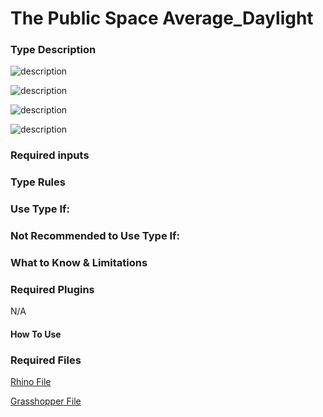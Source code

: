 # The Public Space Average_Daylight 
<!--add your title on the first line above-->
### Type Description


![description](https://github.com/tterrytang/XIM-GSAPP-Fa20/blob/main/src/tools/Environmental/Average_Daylight/WeChat%20Screenshot_20201121213401.png)


![description](https://github.com/tterrytang/XIM-GSAPP-Fa20/blob/main/src/tools/Environmental/Average_Daylight/WeChat%20Screenshot_20201121213407.png)


![description](https://github.com/tterrytang/XIM-GSAPP-Fa20/blob/main/src/tools/Environmental/Average_Daylight/WeChat%20Screenshot_20201121213414.png)

![description](https://github.com/tterrytang/XIM-GSAPP-Fa20/blob/main/src/tools/Environmental/Average_Daylight/WeChat%20Screenshot_20201121213420.png)

### Required inputs 


### Type Rules

### Use Type If:


### Not Recommended to Use Type If:


### What to Know & Limitations 


### Required Plugins

N/A

#### How To Use



### Required Files

[Rhino File](https://github.com/tterrytang/the-great-outdoor/blob/main/The%20Great%20Outdoors%20(1).3dm)

[Grasshopper File](https://github.com/tterrytang/the-great-outdoor/blob/main/great%20out%20door%20building%20types.gh)
